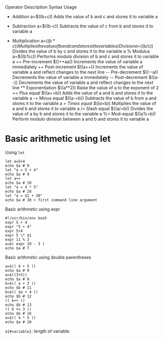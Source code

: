 
Operator	Description	Syntax	Usage
+	Addition	a=$((b+c))	Adds the value of b and c and stores it to variable a
-	Subtraction	a=$((b-c))	Subtracts the value of c from b and stores it to variable a
*	Multiplication	a=$((b*c))	Multiplies the value of b and c and stores it to variable a
/	Division	a=$((b/c))	Divides the value of b by c and stores it to the variable a
%	Modulus	a=$((b%c))	Performs modulo division of b and c and stores it to variable a
++	Pre-increment	$((++aa))	Increments the value of variable a immediately
++	Post-increment	$((a++))	Increments the value of variable a and reflect changes to the next line
--	Pre-decrement	$((--a))	Decrements the value of variable a immediately
--	Post-decrement	$((a--))	Decrements the value of variable a and reflect changes to the next line
**	Exponentiation	$((a**2))	Raise the value of a to the exponent of 2
+=	Plus equal	$((a+=b))	Adds the value of a and b and stores it to the variable a
-=	Minus equal	$((a-=b))	Subtracts the value of b from a and stores it to the variable a
*=	Times equal	$((a*=b))	Multiplies the value of a and b and stores it to variable a
/=	Slash equal	$((a/=b))	Divides the value of a by b and stores it to the variable a
%=	Mod-equal	$((a%=b))	Perform modulo division between a and b and stores it to variable a

# Basic arithmetic using let

Using `let`
```shell
let a=5+4
echo $a # 9
let "a = 5 + 4"
echo $a # 9
let a++
echo $a # 10
let "a = 4 * 5"
echo $a # 20
let "a = $1 + 30"
echo $a # 30 + first command line argument
```

Basic arithmetic using expr
```
#!/usr/bin/env bash
expr 5 + 4
expr "5 + 4"
expr 5+4
expr 5 \* $1
expr 11 % 2
a=$( expr 10 - 3 )
echo $a # 7
```

Basic arithmetic using double parentheses
```
a=$(( 4 + 5 ))
echo $a # 9
a=$((3+5))
echo $a # 8
b=$(( a + 3 ))
echo $b # 11
b=$(( $a + 4 ))
echo $b # 12
(( b++ ))
echo $b # 13
(( b += 3 ))
echo $b # 16
a=$(( 4 * 5 ))
echo $a # 20
```

`${#variable}`: length of variable.
